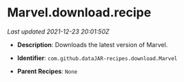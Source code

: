 # Marvel.download.recipe

_Last updated 2021-12-23 20:01:50Z_

- **Description**: Downloads the latest version of Marvel.

- **Identifier**: `com.github.dataJAR-recipes.download.Marvel`

- **Parent Recipes**: `None`
